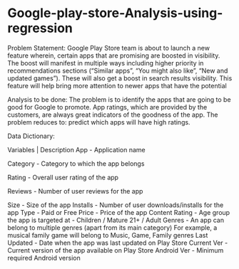 # Google-play-store-Analysis-using-regression
Problem Statement:
Google Play Store team is about to launch a new feature wherein, certain apps that are promising are boosted in visibility. The boost will manifest in multiple ways including higher priority in recommendations sections (“Similar apps”, “You might also like”, “New and updated games”). These will also get a boost in search results visibility. This feature will help bring more attention to newer apps that have the potential

Analysis to be done:
The problem is to identify the apps that are going to be good for Google to promote. App ratings, which are provided by the customers, are always great indicators of the goodness of the app. The problem reduces to: predict which apps will have high ratings.

Data Dictionary:

Variables |	Description
App	- Application name

Category	- Category to which the app belongs

Rating -	Overall user rating of the app

Reviews	- Number of user reviews for the app

Size	- Size of the app
Installs	- Number of user downloads/installs for the app
Type	- Paid or Free
Price -	Price of the app
Content Rating	- Age group the app is targeted at - Children / Mature 21+ / Adult
Genres	- An app can belong to multiple genres (apart from its main category)
For example, a musical family game will belong to Music, Game, Family genres
Last Updated	- Date when the app was last updated on Play Store
Current Ver -	Current version of the app available on Play Store
Android Ver -	Minimum required Android version
